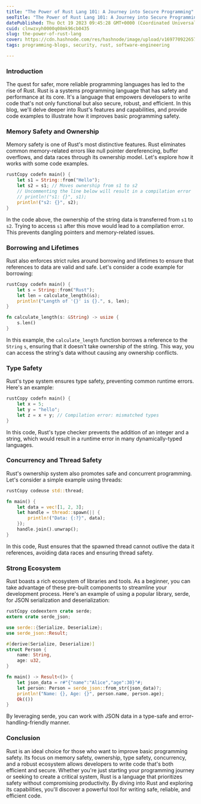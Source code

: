 ```yaml
---
title: "The Power of Rust Lang 101: A Journey into Secure Programming"
seoTitle: "The Power of Rust Lang 101: A Journey into Secure Programming"
datePublished: Thu Oct 19 2023 09:45:28 GMT+0000 (Coordinated Universal Time)
cuid: clnwzxyh0000q08mk96cb0435
slug: the-power-of-rust-lang
cover: https://cdn.hashnode.com/res/hashnode/image/upload/v1697709226578/9873bca2-51d9-4fde-8660-7cc83adb77f7.png
tags: programming-blogs, security, rust, software-engineering

---
```


### Introduction

The quest for safer, more reliable programming languages has led to the rise of Rust. Rust is a systems programming language that has safety and performance at its core. It's a language that empowers developers to write code that's not only functional but also secure, robust, and efficient. In this blog, we'll delve deeper into Rust's features and capabilities, and provide code examples to illustrate how it improves basic programming safety.

### Memory Safety and Ownership

Memory safety is one of Rust's most distinctive features. Rust eliminates common memory-related errors like null pointer dereferencing, buffer overflows, and data races through its ownership model. Let's explore how it works with some code examples.

```rust
rustCopy codefn main() {
    let s1 = String::from("Hello");
    let s2 = s1; // Moves ownership from s1 to s2
    // Uncommenting the line below will result in a compilation error
    // println!("s1: {}", s1);
    println!("s2: {}", s2);
}
```

In the code above, the ownership of the string data is transferred from `s1` to `s2`. Trying to access `s1` after this move would lead to a compilation error. This prevents dangling pointers and memory-related issues.

### Borrowing and Lifetimes

Rust also enforces strict rules around borrowing and lifetimes to ensure that references to data are valid and safe. Let's consider a code example for borrowing:

```rust
rustCopy codefn main() {
    let s = String::from("Rust");
    let len = calculate_length(&s);
    println!("Length of '{}' is {}.", s, len);
}

fn calculate_length(s: &String) -> usize {
    s.len()
}
```

In this example, the `calculate_length` function borrows a reference to the `String` `s`, ensuring that it doesn't take ownership of the string. This way, you can access the string's data without causing any ownership conflicts.

### Type Safety

Rust's type system ensures type safety, preventing common runtime errors. Here's an example:

```rust
rustCopy codefn main() {
    let x = 5;
    let y = "hello";
    let z = x + y; // Compilation error: mismatched types
}
```

In this code, Rust's type checker prevents the addition of an integer and a string, which would result in a runtime error in many dynamically-typed languages.

### Concurrency and Thread Safety

Rust's ownership system also promotes safe and concurrent programming. Let's consider a simple example using threads:

```rust
rustCopy codeuse std::thread;

fn main() {
    let data = vec![1, 2, 3];
    let handle = thread::spawn(|| {
        println!("Data: {:?}", data);
    });
    handle.join().unwrap();
}
```

In this code, Rust ensures that the spawned thread cannot outlive the data it references, avoiding data races and ensuring thread safety.

### Strong Ecosystem

Rust boasts a rich ecosystem of libraries and tools. As a beginner, you can take advantage of these pre-built components to streamline your development process. Here's an example of using a popular library, serde, for JSON serialization and deserialization:

```rust
rustCopy codeextern crate serde;
extern crate serde_json;

use serde::{Serialize, Deserialize};
use serde_json::Result;

#[derive(Serialize, Deserialize)]
struct Person {
    name: String,
    age: u32,
}

fn main() -> Result<()> {
    let json_data = r#"{"name":"Alice","age":30}"#;
    let person: Person = serde_json::from_str(json_data)?;
    println!("Name: {}, Age: {}", person.name, person.age);
    Ok(())
}
```

By leveraging serde, you can work with JSON data in a type-safe and error-handling-friendly manner.

### Conclusion

Rust is an ideal choice for those who want to improve basic programming safety. Its focus on memory safety, ownership, type safety, concurrency, and a robust ecosystem allows developers to write code that's both efficient and secure. Whether you're just starting your programming journey or seeking to create a critical system, Rust is a language that prioritizes safety without compromising productivity. By diving into Rust and exploring its capabilities, you'll discover a powerful tool for writing safe, reliable, and efficient code.